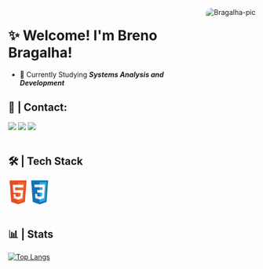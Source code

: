 <img align="right" alt="Bragalha-pic" height="250" style="border-radius:10px;" src="https://media.giphy.com/media/citBl9yPwnUOs/giphy.gif">

# ✨ Welcome! I'm Breno Bragalha!
- 📖 Currently Studying ***Systems Analysis and Development***

## 📧 | Contact:

<div> 
    <a href="https://www.linkedin.com/in/breno-bragalha-61169a266/" target="_blank"><img src="https://img.shields.io/badge/-LinkedIn-%230077B5?style=for-the-badge&logo=linkedin&logoColor=white" target="_blank"></a> 
    <a href="https://www.instagram.com/brenobragalha/" target="_blank"><img src="https://img.shields.io/badge/-Instagram-%23E4405F?style=for-the-badge&logo=instagram&logoColor=white" target="_blank"></a>
    <a href="https://twitter.com/BrenoBragalha" target="_blank"><img src="https://img.shields.io/badge/Twitter-%231DA1F2.svg?style=for-the-badge&logo=Twitter&logoColor=white" target="_blank"></a>
</div><br>

## 🛠 | Tech Stack

<div style="display: inline_block">
  <img align="center" alt="Bragalha-HTML" height="50" width="40" src="https://raw.githubusercontent.com/devicons/devicon/master/icons/html5/html5-original.svg">
  <img align="center" alt="Bragalha-CSS" height="50" width="40" src="https://raw.githubusercontent.com/devicons/devicon/master/icons/css3/css3-original.svg">
</div><br>

## 📊 | Stats

[![Top Langs](https://github-readme-stats.vercel.app/api/top-langs/?username=bragalha&layout=compact&theme=dracula)](https://github.com/bragalha/github-readme-stats)
